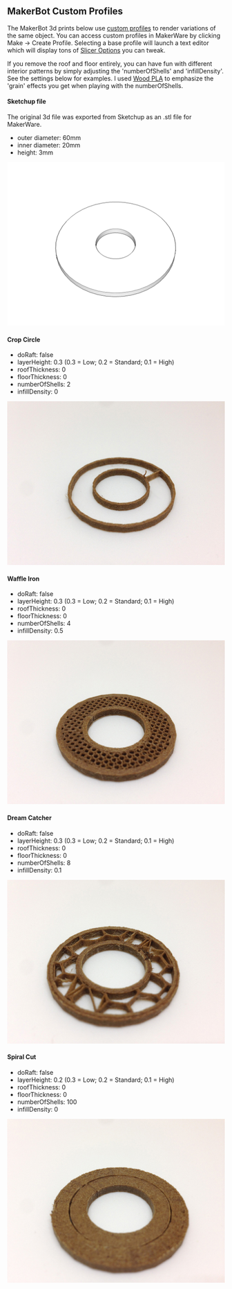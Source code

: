 ## MakerBot Custom Profiles

The MakerBot 3d prints below use [custom profiles](http://www.makerbot.com/support/makerware/documentation/advanced/) to render variations of the same object. You can access custom profiles in MakerWare by clicking Make -> Create Profile. Selecting a base profile will launch a text editor which will display tons of [Slicer Options](http://www.makerbot.com/support/makerware/documentation/slicer/) you can tweak.

If you remove the roof and floor entirely, you can have fun with different interior patterns by simply adjusting the 'numberOfShells' and 'infillDensity'. See the settings below for examples. I used [Wood PLA](http://www.makergeeks.com/wo3dprfild3.html) to emphasize the 'grain' effects you get when playing with the numberOfShells.

#### Sketchup file

The original 3d file was exported from Sketchup as an .stl file for MakerWare.

* outer diameter: 60mm
* inner diameter: 20mm
* height: 3mm

![Digital file](http://raw.githubusercontent.com/vinceallenvince/MakerBotCustomProfiles/master/images/torus30rad_10hole.png "Digital file")

#### Crop Circle

* doRaft: false
* layerHeight: 0.3 (0.3 = Low; 0.2 = Standard; 0.1 = High)
* roofThickness: 0
* floorThickness: 0
* numberOfShells: 2
* infillDensity: 0

![Crop Circle](http://raw.githubusercontent.com/vinceallenvince/MakerBotCustomProfiles/master/images/cropcircle-woodPLA.jpg "Crop Circle")

#### Waffle Iron

* doRaft: false
* layerHeight: 0.3 (0.3 = Low; 0.2 = Standard; 0.1 = High)
* roofThickness: 0
* floorThickness: 0
* numberOfShells: 4
* infillDensity: 0.5

![Waffle Iron](http://raw.githubusercontent.com/vinceallenvince/MakerBotCustomProfiles/master/images/waffleiron-woodPLA.jpg "Waffle Iron")

#### Dream Catcher

* doRaft: false
* layerHeight: 0.3 (0.3 = Low; 0.2 = Standard; 0.1 = High)
* roofThickness: 0
* floorThickness: 0
* numberOfShells: 8
* infillDensity: 0.1

![Dream Catcher](http://raw.githubusercontent.com/vinceallenvince/MakerBotCustomProfiles/master/images/dreamcatcher-woodPLA.jpg "Dream Catcher")

#### Spiral Cut

* doRaft: false
* layerHeight: 0.2 (0.3 = Low; 0.2 = Standard; 0.1 = High)
* roofThickness: 0
* floorThickness: 0
* numberOfShells: 100
* infillDensity: 0

![Spiral Cut](http://raw.githubusercontent.com/vinceallenvince/MakerBotCustomProfiles/master/images/spiralcut-woodPLA.jpg "Spiral Cut")

